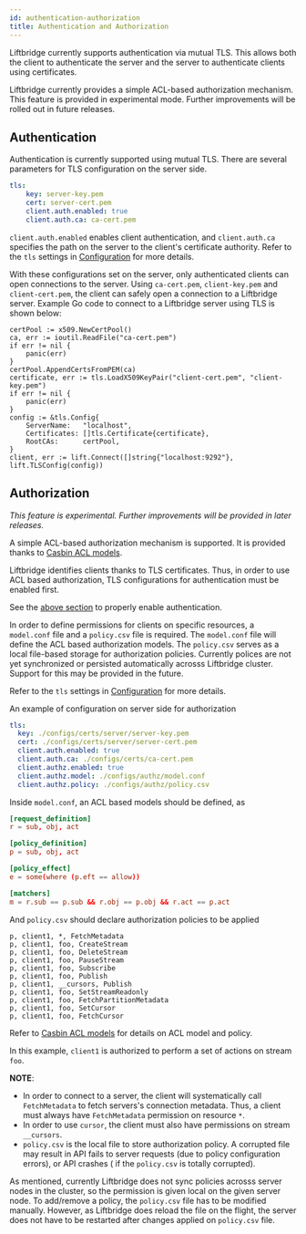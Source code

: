 ```yaml
---
id: authentication-authorization
title: Authentication and Authorization
---
```


Liftbridge currently supports authentication via mutual TLS. This allows both
the client to authenticate the server and the server to authenticate clients
using certificates.

Liftbridge currently provides a simple ACL-based authorization mechanism. This feature is provided in experimental mode. Further improvements will be rolled out in future releases.

## Authentication

Authentication is currently supported using mutual TLS. There are several
parameters for TLS configuration on the server side.

```yaml
tls:
    key: server-key.pem
    cert: server-cert.pem
    client.auth.enabled: true
    client.auth.ca: ca-cert.pem
```

`client.auth.enabled` enables client authentication, and `client.auth.ca`
specifies the path on the server to the client's certificate authority. Refer
to the `tls` settings in
[Configuration](./configuration.md#configuration-settings) for more details.

With these configurations set on the server, only authenticated clients can
open connections to the server. Using `ca-cert.pem`, `client-key.pem` and
`client-cert.pem`, the client can safely open a connection to a Liftbridge
server. Example Go code to connect to a Liftbridge server using TLS is shown
below:

```golang
certPool := x509.NewCertPool()
ca, err := ioutil.ReadFile("ca-cert.pem")
if err != nil {
	panic(err)
}
certPool.AppendCertsFromPEM(ca)
certificate, err := tls.LoadX509KeyPair("client-cert.pem", "client-key.pem")
if err != nil {
	panic(err)
}
config := &tls.Config{
	ServerName:   "localhost",
	Certificates: []tls.Certificate{certificate},
	RootCAs:      certPool,
}
client, err := lift.Connect([]string{"localhost:9292"}, lift.TLSConfig(config))
```

## Authorization

*This feature is experimental. Further improvements will be provided in later releases.*

A simple ACL-based authorization mechanism is supported. It is provided thanks to [Casbin ACL models](https://github.com/casbin/casbin#examples).

Liftbridge identifies clients thanks to TLS certificates. Thus, in order to use ACL based authorization, TLS configurations for authentication must be enabled first.

See the [above section](#authentication) to properly enable authentication.

In order to define permissions for clients on specific resources, a `model.conf` file and a `policy.csv` file is required. The `model.conf` file will define the ACL based authorization models. The `policy.csv` serves as a local file-based storage for authorization policies. Currently polices are not yet synchronized or persisted automatically acrosss Liftbridge cluster. Support for this may be provided in the future.

Refer to the `tls` settings in
[Configuration](./configuration.md#configuration-settings) for more details.

An example of configuration on server side for authorization

```yaml
tls:
  key: ./configs/certs/server/server-key.pem
  cert: ./configs/certs/server/server-cert.pem
  client.auth.enabled: true
  client.auth.ca: ./configs/certs/ca-cert.pem
  client.authz.enabled: true
  client.authz.model: ./configs/authz/model.conf
  client.authz.policy: ./configs/authz/policy.csv

```

Inside `model.conf`, an ACL based models should be defined, as

```conf
[request_definition]
r = sub, obj, act

[policy_definition]
p = sub, obj, act

[policy_effect]
e = some(where (p.eft == allow))

[matchers]
m = r.sub == p.sub && r.obj == p.obj && r.act == p.act

```

And `policy.csv` should declare authorization policies to be applied

```csv
p, client1, *, FetchMetadata
p, client1, foo, CreateStream
p, client1, foo, DeleteStream
p, client1, foo, PauseStream
p, client1, foo, Subscribe
p, client1, foo, Publish
p, client1, __cursors, Publish
p, client1, foo, SetStreamReadonly
p, client1, foo, FetchPartitionMetadata
p, client1, foo, SetCursor
p, client1, foo, FetchCursor
```

Refer to [Casbin ACL models](https://github.com/casbin/casbin#examples) for details on ACL model and policy.

In this example, `client1` is authorized to perform a set of actions on stream `foo`.

**NOTE**: 
- In order to connect to a server, the client will systematically call `FetchMetadata` to fetch servers's connection metadata. Thus, a client must always have `FetchMetadata` permission on resource `*`. 
- In order to use `cursor`, the client must also have permissions on stream `__cursors`.
- `policy.csv` is the local file to store authorization policy. A corrupted file may result in API fails to server requests (due to policy configuration errors), or API crashes ( if the `policy.csv` is totally corrupted).

As mentioned, currently Liftbridge does not sync policies acrosss server nodes in the cluster, so the permission is given local on the given server node. To add/remove a policy, the `policy.csv` file has to be modified manually. However, as Liftbridge does reload the file on the flight, the server does not have to be restarted after changes applied on `policy.csv` file.